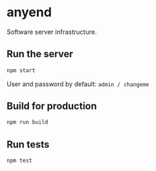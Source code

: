 # anyend

Software server infrastructure.

## Run the server

```sh
npm start
```

User and password by default: `admin / changeme`

## Build for production

```sh
npm run build
```

## Run tests

```sh
npm test
```
